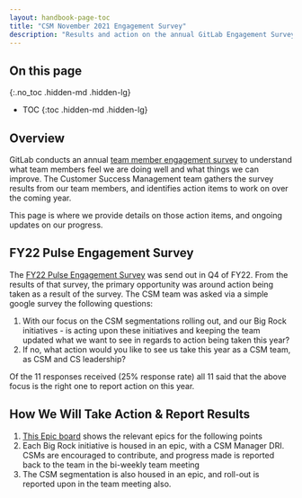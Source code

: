 ```yaml
---
layout: handbook-page-toc
title: "CSM November 2021 Engagement Survey"
description: "Results and action on the annual GitLab Engagement Survey for Customer Success Managers."
---
```


## On this page

{:.no_toc .hidden-md .hidden-lg}

- TOC
{:toc .hidden-md .hidden-lg}

## Overview

GitLab conducts an annual [team member engagement survey](/handbook/people-group/engagement/) to understand what team members feel we are doing well and what things we can improve. The Customer Success Management team gathers the survey results from our team members, and identifies action items to work on over the coming year.

This page is where we provide details on those action items, and ongoing updates on our progress.

## FY22 Pulse Engagement Survey

The [FY22 Pulse Engagement Survey](/handbook/people-group/engagement/#fy22-pulse-engagement-survey) was send out in Q4 of FY22. From the results of that survey, the primary opportunity was around action being taken as a result of the survey.  The CSM team was asked via a simple google survey the following questions: 

1. With our focus on the CSM segmentations rolling out, and our Big Rock initiatives - is acting upon these initiatives and keeping the team updated what we want to see in regards to action being taken this year?
1. If no, what action would you like to see us take this year as a CSM team, as CSM and CS leadership?

Of the 11 responses received (25% response rate) all 11 said that the above focus is the right one to report action on this year. 

## How We Will Take Action & Report Results

1. [This Epic board](https://gitlab.com/groups/gitlab-com/customer-success/-/epic_boards/14748?label_name[]=TAM) shows the relevant epics for the following points
1. Each Big Rock initiative is housed in an epic, with a CSM Manager DRI.  CSMs are encouraged to contribute, and progress made is reported back to the team in the bi-weekly team meeting
1. The CSM segmentation is also housed in an epic, and roll-out is reported upon in the team meeting also. 



